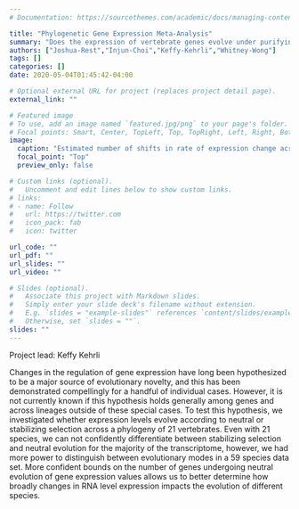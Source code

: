 ```yaml
---
# Documentation: https://sourcethemes.com/academic/docs/managing-content/

title: "Phylogenetic Gene Expression Meta-Analysis"
summary: "Does the expression of vertebrate genes evolve under purifying selection? Resolving the regulatory innovation paradox."
authors: ["Joshua-Rest","Injun-Choi","Keffy-Kehrli","Whitney-Wong"]
tags: []
categories: []
date: 2020-05-04T01:45:42-04:00

# Optional external URL for project (replaces project detail page).
external_link: ""

# Featured image
# To use, add an image named `featured.jpg/png` to your page's folder.
# Focal points: Smart, Center, TopLeft, Top, TopRight, Left, Right, BottomLeft, Bottom, BottomRight.
image:
  caption: "Estimated number of shifts in rate of expression change across mammals."
  focal_point: "Top"
  preview_only: false

# Custom links (optional).
#   Uncomment and edit lines below to show custom links.
# links:
# - name: Follow
#   url: https://twitter.com
#   icon_pack: fab
#   icon: twitter

url_code: ""
url_pdf: ""
url_slides: ""
url_video: ""

# Slides (optional).
#   Associate this project with Markdown slides.
#   Simply enter your slide deck's filename without extension.
#   E.g. `slides = "example-slides"` references `content/slides/example-slides.md`.
#   Otherwise, set `slides = ""`.
slides: ""
---
```

<bold>Project lead: Keffy Kehrli</bold> <p>
Changes in the regulation of gene expression have long been hypothesized to be a major source of evolutionary novelty, and this has been demonstrated compellingly for a handful of individual cases. However, it is not currently known if this hypothesis holds generally among genes and across lineages outside of these special cases. To test this hypothesis, we investigated whether expression levels evolve according to neutral or stabilizing selection across a phylogeny of 21 vertebrates. Even with 21 species, we can not confidently differentiate between stabilizing selection and neutral evolution for the majority of the transcriptome, however, we had more power to distinguish between evolutionary modes in a 59 species data set. More confident bounds on the number of genes undergoing neutral evolution of gene expression values allows us to better determine how broadly changes in RNA level expression impacts the evolution of different species.